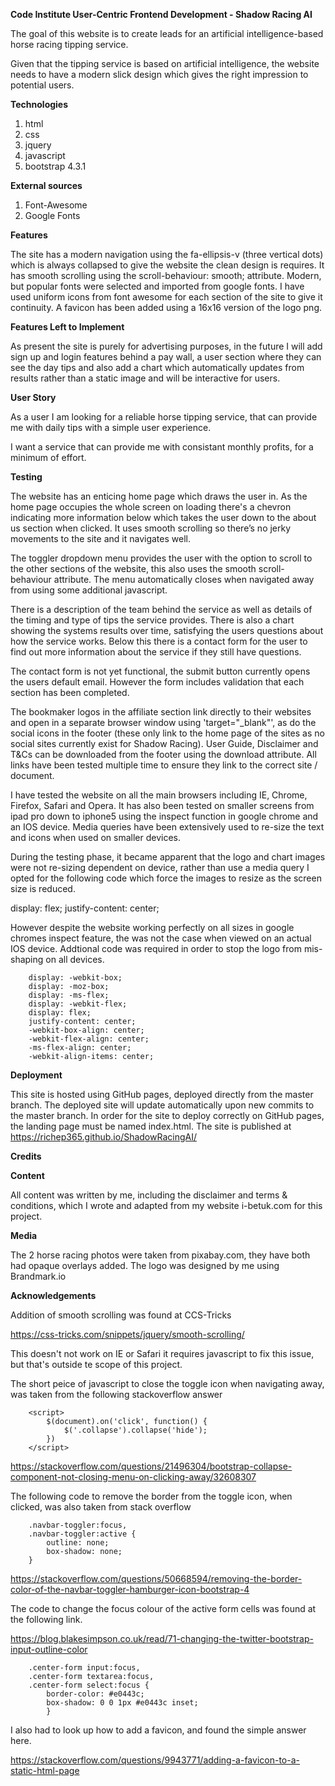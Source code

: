 __**Code Institute User-Centric Frontend Development - Shadow Racing AI**__

The goal of this website is to create leads for an artificial intelligence-based horse racing tipping service.

Given that the tipping service is based on artificial intelligence, the website needs to have a modern slick design
which gives the right impression to potential users.

**Technologies**

1. html
2. css
3. jquery
4. javascript
5. bootstrap 4.3.1

**External sources**

1. Font-Awesome
2. Google Fonts

__**Features**__

The site has a modern navigation using the fa-ellipsis-v (three vertical dots) which is always collapsed to give the
website the clean design is requires. It has smooth scrolling using the scroll-behaviour: smooth; attribute. Modern,
but popular fonts were selected and imported from google fonts. I have used uniform icons from font awesome for each
section of the site to give it continuity. A favicon has been added using a 16x16 version of the logo png.

**Features Left to Implement**

As present the site is purely for advertising purposes, in the future I will add sign up and login features behind a
pay wall, a user section where they can see the day tips and also add a chart which automatically updates from results
rather than a static image and will be interactive for users.

__**User Story**__

As a user I am looking for a reliable horse tipping service, that can provide me with daily tips with a simple user
experience.

I want a service that can provide me with consistant monthly profits, for a minimum of effort.

__**Testing**__

The website has an enticing home page which draws the user in. As the home page occupies the whole screen on loading there's
a chevron indicating more information below which takes the user down to the about us section when clicked. It uses smooth
scrolling so there’s no jerky movements to the site and it navigates well.

The toggler dropdown menu provides the user with the option to scroll to the other sections of the website, this also uses
the smooth scroll-behaviour attribute. The menu automatically closes when navigated away from using some additional javascript.

There is a description of the team behind the service as well as details of the timing and type of tips the service provides.
There is also a chart showing the systems results over time, satisfying the users questions about how the service works.
Below this there is a contact form for the user to find out more information about the service if they still have questions.

The contact form is not yet functional, the submit button currently opens the users default email. However the form includes
validation that each section has been completed.

The bookmaker logos in the affiliate section link directly to their websites and open in a separate browser window using
'target="_blank"', as do the social icons in the footer (these only link to the home page of the sites as no social sites
currently exist for Shadow Racing). User Guide, Disclaimer and T&Cs can be downloaded from the footer using the download
attribute. All links have been tested multiple time to ensure they link to the correct site / document.

I have tested the website on all the main browsers including IE, Chrome, Firefox, Safari and Opera. It has also been tested
on smaller screens from ipad pro down to iphone5 using the inspect function in google chrome and an IOS device. Media queries
have been extensively used to re-size the text and icons when used on smaller devices.

During the testing phase, it became apparent that the logo and chart images were not re-sizing dependent on device, rather
than use a media query I opted for the following code which force the images to resize as the screen size is reduced.

display: flex;
justify-content: center;

However despite the website working perfectly on all sizes in google chromes inspect feature, the was not the case when viewed
on an actual IOS device. Addtional code was required in order to stop the logo from mis-shaping on all devices.
```
    display: -webkit-box;
    display: -moz-box;
    display: -ms-flex;
    display: -webkit-flex;
    display: flex;
    justify-content: center;
    -webkit-box-align: center;
    -webkit-flex-align: center;
    -ms-flex-align: center;
    -webkit-align-items: center;
```
__**Deployment**__

This site is hosted using GitHub pages, deployed directly from the master branch. The deployed site will update automatically
upon new commits to the master branch. In order for the site to deploy correctly on GitHub pages, the landing page must be
named index.html. The site is published at https://richep365.github.io/ShadowRacingAI/

__**Credits**__

**Content**

All content was written by me, including the disclaimer and terms & conditions, which I wrote and adapted from my website
i-betuk.com for this project.

**Media**

The 2 horse racing photos were taken from pixabay.com, they have both had opaque overlays added. The logo was designed by
me using Brandmark.io

**Acknowledgements**

Addition of smooth scrolling was found at CCS-Tricks

https://css-tricks.com/snippets/jquery/smooth-scrolling/

This doesn't not work on IE or Safari it requires javascript to fix this issue, but that's outside te scope of this project.

The short peice of javascript to close the toggle icon when navigating away, was taken from the following stackoverflow answer
```
    <script>
        $(document).on('click', function() {
            $('.collapse').collapse('hide');
        })
    </script>
```
https://stackoverflow.com/questions/21496304/bootstrap-collapse-component-not-closing-menu-on-clicking-away/32608307

The following code to remove the border from the toggle icon, when clicked, was also taken from stack overflow
```
    .navbar-toggler:focus,
    .navbar-toggler:active {
        outline: none;
        box-shadow: none;
    }
```
https://stackoverflow.com/questions/50668594/removing-the-border-color-of-the-navbar-toggler-hamburger-icon-bootstrap-4

The code to change the focus colour of the active form cells was found at the following link.

https://blog.blakesimpson.co.uk/read/71-changing-the-twitter-bootstrap-input-outline-color
```
    .center-form input:focus,
    .center-form textarea:focus,
    .center-form select:focus {
        border-color: #e0443c;
        box-shadow: 0 0 1px #e0443c inset;
        }
```
I also had to look up how to add a favicon, and found the simple answer here.

https://stackoverflow.com/questions/9943771/adding-a-favicon-to-a-static-html-page








